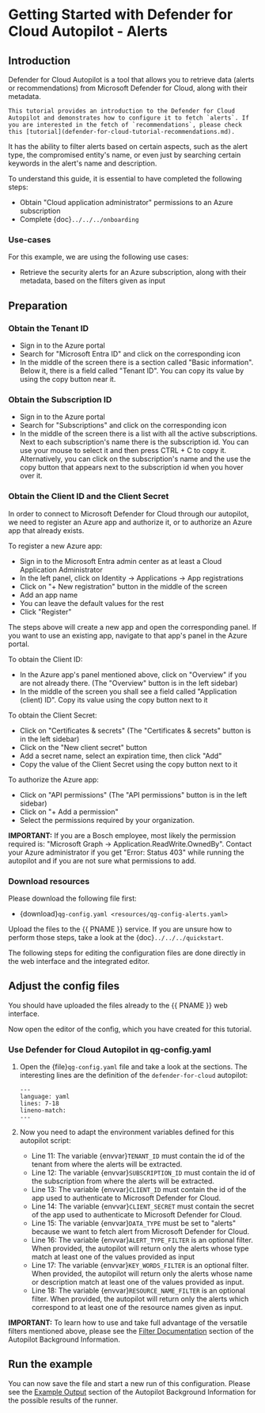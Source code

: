 <!--
SPDX-FileCopyrightText: 2024 grow platform GmbH

SPDX-License-Identifier: MIT
-->

# Getting Started with Defender for Cloud Autopilot - Alerts

## Introduction

Defender for Cloud Autopilot is a tool that allows you to retrieve data (alerts or recommendations) from Microsoft Defender for Cloud, along with their metadata.

```{note}
This tutorial provides an introduction to the Defender for Cloud Autopilot and demonstrates how to configure it to fetch `alerts`. If you are interested in the fetch of `recommendations`, please check this [tutorial](defender-for-cloud-tutorial-recommendations.md).
```

It has the ability to filter alerts based on certain aspects, such as the alert type, the compromised entity's name, or even just by searching certain keywords in the alert's name and description.

To understand this guide, it is essential to have completed the following steps:

* Obtain "Cloud application administrator" permissions to an Azure subscription
* Complete {doc}`../../../onboarding`

### Use-cases

For this example, we are using the following use cases:

* Retrieve the security alerts for an Azure subscription, along with their metadata, based on the filters given as input

## Preparation

### Obtain the Tenant ID

* Sign in to the Azure portal
* Search for "Microsoft Entra ID" and click on the corresponding icon
* In the middle of the screen there is a section called "Basic information". Below it, there is a field called "Tenant ID". You can copy its value by using the copy button near it.

### Obtain the Subscription ID

* Sign in to the Azure portal
* Search for "Subscriptions" and click on the corresponding icon
* In the middle of the screen there is a list with all the active subscriptions. Next to each subscription's name there is the subscription id. You can use your mouse to select it and then press CTRL + C to copy it. Alternatively, you can click on the subscription's name and the use the copy button that appears next to the subscription id when you hover over it.

### Obtain the Client ID and the Client Secret

In order to connect to Microsoft Defender for Cloud through our autopilot, we need to register an Azure app and authorize it, or to authorize an Azure app that already exists.

To register a new Azure app:

* Sign in to the Microsoft Entra admin center as at least a Cloud Application Administrator
* In the left panel, click on Identity -> Applications -> App registrations
* Click on "+ New registration" button in the middle of the screen
* Add an app name
* You can leave the default values for the rest
* Click "Register"

The steps above will create a new app and open the corresponding panel. If you want to use an existing app, navigate to that app's panel in the Azure portal.

To obtain the Client ID:

* In the Azure app's panel mentioned above, click on "Overview" if you are not already there. (The "Overview" button is in the left sidebar)
* In the middle of the screen you shall see a field called "Application (client) ID". Copy its value using the copy button next to it

To obtain the Client Secret:

* Click on "Certificates & secrets" (The "Certificates & secrets" button is in the left sidebar)
* Click on the "New client secret" button
* Add a secret name, select an expiration time, then click "Add"
* Copy the value of the Client Secret using the copy button next to it

To authorize the Azure app:

* Click on "API permissions" (The "API permissions" button is in the left sidebar)
* Click on "+ Add a permission"
* Select the permissions required by your organization.

**IMPORTANT:** If you are a Bosch employee, most likely the permission required is: "Microsoft Graph -> Application.ReadWrite.OwnedBy". Contact your Azure administrator if you get "Error: Status 403" while running the autopilot and if you are not sure what permissions to add.

### Download resources

Please download the following file first:

* {download}`qg-config.yaml <resources/qg-config-alerts.yaml>`

Upload the files to the {{ PNAME }} service. If you are unsure how to perform those steps, take a look at the {doc}`../../../quickstart`.

The following steps for editing the configuration files are done directly in the web interface and the integrated editor.

## Adjust the config files

You should have uploaded the files already to the {{ PNAME }} web interface.

Now open the editor of the config, which you have created for this tutorial.

### Use Defender for Cloud Autopilot in qg-config.yaml

1. Open the {file}`qg-config.yaml` file and take a look at the sections.
    The interesting lines are the definition of the `defender-for-cloud` autopilot:

    ```{literalinclude} resources/qg-config-alerts.yaml
    ---
    language: yaml
    lines: 7-18
    lineno-match:
    ---
    ```

2. Now you need to adapt the environment variables defined for this autopilot script:

    * Line 11: The variable {envvar}`TENANT_ID` must contain the id of the tenant from where the alerts will be extracted.
    * Line 12: The variable {envvar}`SUBSCRIPTION_ID` must contain the id of the subscription from where the alerts will be extracted.
    * Line 13: The variable {envvar}`CLIENT_ID` must contain the id of the app used to authenticate to Microsoft Defender for Cloud.
    * Line 14: The variable {envvar}`CLIENT_SECRET` must contain the secret of the app used to authenticate to Microsoft Defender for Cloud.
    * Line 15: The variable {envvar}`DATA_TYPE` must be set to "alerts" because we want to fetch alert from Microsoft Defender for Cloud.
    * Line 16: The variable {envvar}`ALERT_TYPE_FILTER` is an optional filter. When provided, the autopilot will return only the alerts whose type match at least one of the values provided as input
    * Line 17: The variable {envvar}`KEY_WORDS_FILTER` is an optional filter. When provided, the autopilot will return only the alerts whose name or description match at least one of the values provided as input.
    * Line 18: The variable {envvar}`RESOURCE_NAME_FILTER` is an optional filter. When provided, the autopilot will return only the alerts which correspond to at least one of the resource names given as input.

**IMPORTANT:** To learn how to use and take full advantage of the versatile filters mentioned above, please see the [Filter Documentation](../reference/defender-for-cloud-reference.md#filter-documentation) section of the Autopilot Background Information.

## Run the example

You can now save the file and start a new run of this configuration.
Please see the [Example Output](../reference/defender-for-cloud-reference.md#example-output) section of the Autopilot Background Information for the possible results of the runner.
